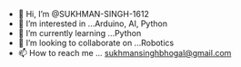 - 👋 Hi, I’m @SUKHMAN-SINGH-1612
- 👀 I’m interested in ...Arduino, AI, Python
- 🌱 I’m currently learning ...Python
- 💞️ I’m looking to collaborate on ...Robotics
- 📫 How to reach me ... sukhmansinghbhogal@gmail.com

<!---
SUKHMAN-SINGH-1612/SUKHMAN-SINGH-1612 is a ✨ special ✨ repository because its `README.md` (this file) appears on your GitHub profile.
You can click the Preview link to take a look at your changes.
--->
